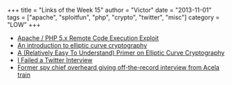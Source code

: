 +++
title = "Links of the Week 15"
author = "Victor"
date = "2013-11-01"
tags = ["apache", "sploitfun", "php", "crypto", "twitter", "misc"]
category = "LOW"
+++

*   [Apache / PHP 5.x Remote Code Execution Exploit][1]
*   [An introduction to elliptic curve cryptography][2]
*   [A (Relatively Easy To Understand) Primer on Elliptic Curve Cryptography][3]
*   [I Failed a Twitter Interview][4]
*   [Former spy chief overheard giving off-the-record interview from Acela train][5]

<!--more-->

 [1]: http://getpocket.com/redirect?url=http%3A%2F%2Fwww.exploit-db.com%2Fexploits%2F29290%2F
 [2]: http://www.embedded.com/design/safety-and-security/4396040/An-Introduction-to-Elliptic-Curve-Cryptography
 [3]: http://blog.cloudflare.com/a-relatively-easy-to-understand-primer-on-elliptic-curve-cryptography
 [4]: http://qandwhat.apps.runkite.com/i-failed-a-twitter-interview/
 [5]: http://www.theguardian.com/world/2013/oct/24/former-spy-chief-overheard-acela-twitter

